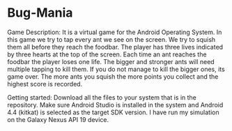 # Bug-Mania
Game Description: 
It is a virtual game for the Android Operating System. In this game we try to tap every ant we see on the screen. We try to squish them all before they reach the foodbar. The player has three lives indicated by three hearts at the top of the screen. Each time an ant reaches the foodbar the player loses one life. The bigger and stronger ants will need multiple tapping to kill them. If you do not manage to kill the bigger ones, its game over. The more ants you squish the more points you collect and the highest score is recorded.

Getting started:
Download all the files to your system that is in the repository. Make sure Android Studio is installed in the system and Android 4.4 (kitkat) is selected as the target SDK version. I have run my simulation on the Galaxy Nexus API 19 device.
